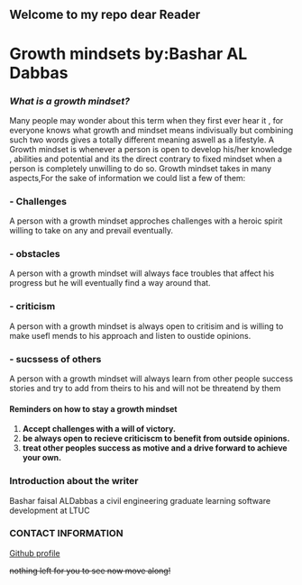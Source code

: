 ## Welcome  to my repo dear Reader
# **Growth mindsets by:Bashar AL Dabbas**


### ***What is a growth mindset?*** 
Many people may wonder about this term when they first ever hear it , for everyone knows what growth and mindset means indivisually but combining such two words gives a totally different meaning aswell as a lifestyle. A Growth mindset is whenever a person is open to develop his/her knowledge , abilities and potential and its the direct contrary to fixed mindset when a person is completely unwilling to do so. Growth mindset takes in many aspects,For the sake of information we could list a few of them:

### - **Challenges**
A person with a growth mindset approches challenges with a heroic spirit willing to take on any and prevail eventually.
### - **obstacles**
 A person with a growth mindset will always face troubles that affect his progress but he will eventually find a way around that.
### - **criticism**
A person with a growth mindset is always open to critisim and is willing to make usefl mends to his approach and listen to oustide opinions.
### - **sucssess of others**
A person with a growth mindset will always learn from other people success stories and try to add from theirs to his and will not be threatend by them

#### Reminders on how to stay a growth mindset
1. **Accept challenges with a will of victory.**
2. **be always open to recieve criticiscm to benefit from outside opinions.**
3. **treat other peoples success as motive and a drive forward to achieve your own.**



### Introduction about the writer
Bashar faisal ALDabbas a civil engineering graduate learning software development at LTUC


### CONTACT INFORMATION
[Github profile](https://github.com/Bashar48)







 ~~nothing left for you to see now  move along!~~ 


